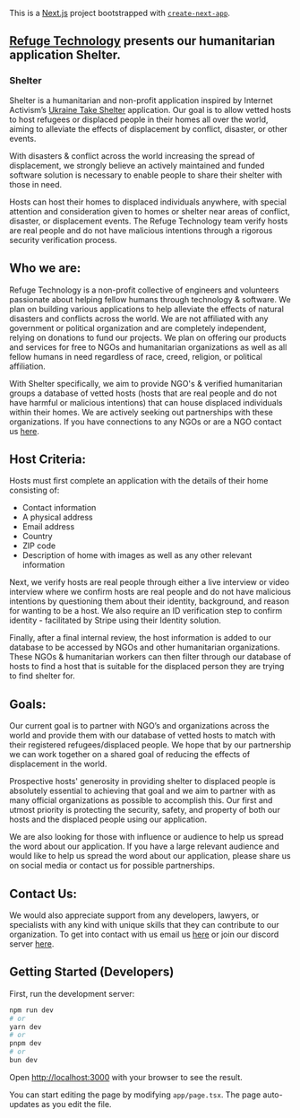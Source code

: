 This is a [Next.js](https://nextjs.org/) project bootstrapped with [`create-next-app`](https://github.com/vercel/next.js/tree/canary/packages/create-next-app).

## [Refuge Technology](https://refugetechnology.org) presents our humanitarian application Shelter.

### Shelter

Shelter is a humanitarian and non-profit application inspired by Internet Activism’s [Ukraine Take Shelter](https://www.ukrainetakeshelter.com/) application. Our goal is to allow vetted hosts to host refugees or displaced people in their homes all over the world, aiming to alleviate the effects of displacement by conflict, disaster, or other events.

With disasters & conflict across the world increasing the spread of displacement, we strongly believe an actively maintained and funded software solution is necessary to enable people to share their shelter with those in need.

Hosts can host their homes to displaced individuals anywhere, with special attention and consideration given to homes or shelter near areas of conflict, disaster, or displacement events. The Refuge Technology team verify hosts are real people and do not have malicious intentions through a rigorous security verification process.

## Who we are:

Refuge Technology is a non-profit collective of engineers and volunteers passionate about helping fellow humans through technology & software. We plan on building various applications to help alleviate the effects of natural disasters and conflicts across the world. We are not affiliated with any government or political organization and are completely independent, relying on donations to fund our projects. We plan on offering our products and services for free to NGOs and humanitarian organizations as well as all fellow humans in need regardless of race, creed, religion, or political affiliation.

With Shelter specifically, we aim to provide NGO's & verified humanitarian groups a database of vetted hosts (hosts that are real people and do not have harmful or malicious intentions) that can house displaced individuals within their homes. We are actively seeking out partnerships with these organizations. If you have connections to any NGOs or are a NGO contact us [here](refuge_technology@proton.me).

## Host Criteria:

Hosts must first complete an application with the details of their home consisting of:

- Contact information
- A physical address
- Email address
- Country
- ZIP code
- Description of home with images as well as any other relevant information

Next, we verify hosts are real people through either a live interview or video interview where we confirm hosts are real people and do not have malicious intentions by questioning them about their identity, background, and reason for wanting to be a host. We also require an ID verification step to confirm identity - facilitated by Stripe using their Identity solution.

Finally, after a final internal review, the host information is added to our database to be accessed by NGOs and other humanitarian organizations. These NGOs & humanitarian workers can then filter through our database of hosts to find a host that is suitable for the displaced person they are trying to find shelter for.

## Goals:

Our current goal is to partner with NGO’s and organizations across the world and provide them with our database of vetted hosts to match with their registered refugees/displaced people. We hope that by our partnership we can work together on a shared goal of reducing the effects of displacement in the world.

Prospective hosts' generosity in providing shelter to displaced people is absolutely essential to achieving that goal and we aim to partner with as many official organizations as possible to accomplish this. Our first and utmost priority is protecting the security, safety, and property of both our hosts and the displaced people using our application.

We are also looking for those with influence or audience to help us spread the word about our application. If you have a large relevant audience and would like to help us spread the word about our application, please share us on social media or contact us for possible partnerships.

## Contact Us:

We would also appreciate support from any developers, lawyers, or specialists with any kind with unique skills that they can contribute to our organization. To get into contact with us email us [here](mailto:refuge_technology@proton.me) or join our discord server [here](https://discord.gg/RQ9QS8hA).

## Getting Started (Developers)

First, run the development server:

```bash
npm run dev
# or
yarn dev
# or
pnpm dev
# or
bun dev
```

Open [http://localhost:3000](http://localhost:3000) with your browser to see the result.

You can start editing the page by modifying `app/page.tsx`. The page auto-updates as you edit the file.
